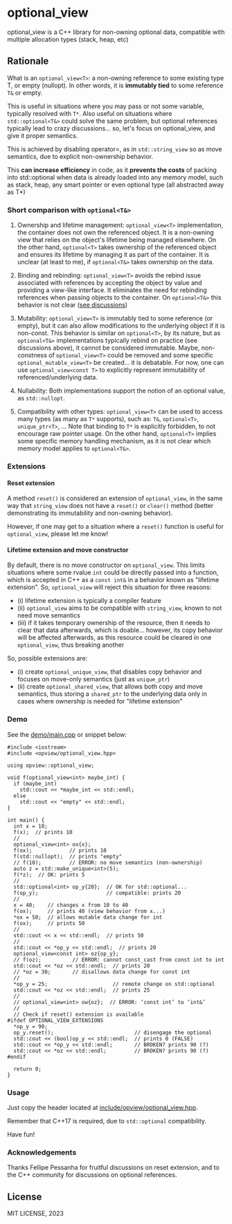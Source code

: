 # optional_view
optional_view is a C++ library for non-owning optional data, compatible with multiple allocation types (stack, heap, etc) 

## Rationale

What is an `optional_view<T>`: a non-owning reference to some existing type T, or empty (nullopt).
In other words, it is **immutably tied** to some reference `T&` or empty.

This is useful in situations where you may pass or not some variable,
typically resolved with `T*`. 
Also useful on situations where `std::optional<T&>` could solve the same problem,
but optional references typically lead to crazy discussions... so, let's
focus on optional_view, and give it proper semantics.

This is achieved by disabling operator=, as in `std::string_view` so as
move semantics, due to explicit non-ownership behavior.

This **can increase efficiency** in code, 
as it **prevents the costs** of packing into std::optional when data is
already loaded into any memory model, such as stack, heap, any smart
pointer or even optional type (all abstracted away as T*)

### Short comparison with `optional<T&>`

1. Ownership and lifetime management: `optional_view<T>` implementation, the container does not own the referenced object. It is a non-owning view that relies on the object's lifetime being managed elsewhere. On the other hand, `optional<T>` takes ownership of the referenced object and ensures its lifetime by managing it as part of the container.
It is unclear (at least to me), if `optional<T&>` takes ownership on the data.

2. Binding and rebinding: `optional_view<T>` avoids the rebind issue associated with references by accepting the object by value and providing a view-like interface. It eliminates the need for rebinding references when passing objects to the container.
On `optional<T&>` this behavior is not clear ([see discussions](https://herbsutter.com/2020/02/23/references-simply/))

3. Mutability: `optional_view<T>` is immutably tied to some reference (or empty), 
but it can also allow modifications to the underlying object if it is non-const. 
This behavior is similar on `optional<T>`, by its nature, 
but as `optional<T&>` implementations typically rebind on practice (see discussions above),
it cannot be considered immutable.
Maybe, non-constness of `optional_view<T>` could be removed and some specific `optional_mutable_view<T>` be created...
it is debatable.
For now, one can use `optional_view<const T>` to explicitly represent immutability of referenced/underlying data.

4. Nullability: Both implementations support the notion of an optional value, as `std::nullopt`.

5. Compatibility with other types: `optional_view<T>` can be used to access many types (as many as `T*` supports), such as:
`T&`, `optional<T>`, `unique_ptr<T>`, ... Note that binding to `T*` is explicitly forbidden, to not encourage raw pointer usage.
On the other hand, `optional<T>` implies some specific memory handling mechanism, 
as it is not clear which memory model applies to `optional<T&>`. 

### Extensions

#### Reset extension
A method `reset()` is considered an extension of `optional_view`, in the same way that
`string_view` does not have a `reset()` or `clear()` method 
(better demonstrating its immutability and non-owning behavior).

However, if one may get to a situation where a `reset()` function is useful for `optional_view`,
 please let me know!

#### Lifetime extension and move constructor

By default, there is no move constructor on `optional_view`. 
This limits situations where some rvalue `int` could be directly passed into a function,
which is accepted in C++ as a `const int&` in a behavior known as "lifetime extension".
So, `optional_view` will reject this situation for three reasons: 

- (i) lifetime extension is typically a compiler feature 
- (ii) `optional_view` aims to be compatible with `string_view`, known to not need move semantics
- (iii) if it takes temporary ownership of the resource, then it needs to clear that data afterwards, which is doable... however, its copy behavior will be affected afterwards, as
this resource could be cleared in one `optional_view`, thus breaking another

So, possible extensions are: 

- (i) create `optional_unique_view`, that disables copy behavior and focuses on move-only semantics (just as `unique_ptr`)
- (ii) create `optional_shared_view`, that allows both copy and move semantics, thus storing
a `shared_ptr` to the underlying data only in cases where ownership is needed for "lifetime extension"

### Demo

See the [demo/main.cpp](demo/main.cpp) or snippet below:

```{.cpp}
#include <iostream>
#include <opview/optional_view.hpp>

using opview::optional_view;

void f(optional_view<int> maybe_int) {
  if (maybe_int)
    std::cout << *maybe_int << std::endl;
  else
    std::cout << "empty" << std::endl;
}

int main() {
  int x = 10;
  f(x);  // prints 10
  //
  optional_view<int> ox{x};
  f(ox);            // prints 10
  f(std::nullopt);  // prints "empty"
  // f(10);         // ERROR: no move semantics (non-ownership)
  auto z = std::make_unique<int>(5);
  f(*z);  // OK: prints 5
  //
  std::optional<int> op_y{20};  // OK for std::optional...
  f(op_y);                      // compatible: prints 20
  //
  x = 40;    // changes x from 10 to 40
  f(ox);     // prints 40 (view behavior from x...)
  *ox = 50;  // allows mutable data change for int
  f(ox);     // prints 50
  //
  std::cout << x << std::endl;  // prints 50
  //
  std::cout << *op_y << std::endl;  // prints 20
  optional_view<const int> oz{op_y};
  // f(oz);          // ERROR: cannot const_cast from const int to int
  std::cout << *oz << std::endl;  // prints 20
  // *oz = 30;       // disallows data change for const int
  //
  *op_y = 25;                     // remote change on std::optional
  std::cout << *oz << std::endl;  // prints 25
  //
  // optional_view<int> ow{oz};  // ERROR: ‘const int’ to ‘int&’
  //
  // Check if reset() extension is available
#ifdef OPTIONAL_VIEW_EXTENSIONS
  *op_y = 90;
  op_y.reset();                          // disengage the optional
  std::cout << (bool)op_y << std::endl;  // prints 0 (FALSE)
  std::cout << *op_y << std::endl;       // BROKEN? prints 90 (?)
  std::cout << *oz << std::endl;         // BROKEN? prints 90 (?)
#endif

  return 0;
}
```

### Usage

Just copy the header located at [include/opview/optional_view.hpp](include/opview/optional_view.hpp).

Remember that C++17 is required, due to `std::optional` compatibility.

Have fun!

### Acknowledgements

Thanks Fellipe Pessanha for fruitful discussions on reset extension,
and to the C++ community for discussions on optional references.

## License

MIT LICENSE, 2023
